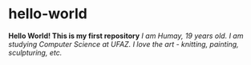 # hello-world
**Hello World! This is my first repository**
*I am Humay, 19 years old. I am studying Computer Science at UFAZ. I love the art - knitting, painting, sculpturing, etc.*
[^1]:The world is great if you are positive! 🐸:
